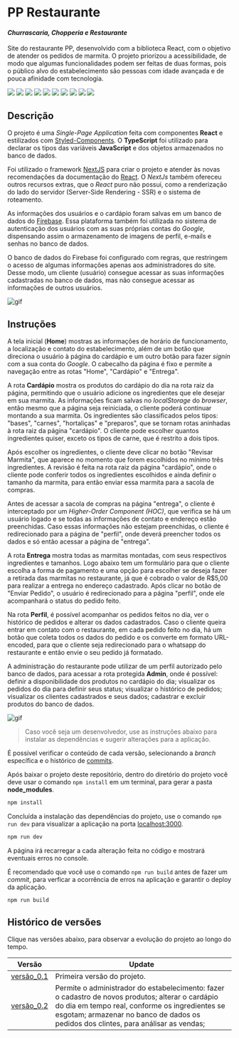 # PP Restaurante
#### _Churrascaria, Chopperia e Restaurante_
Site do restaurante PP, desenvolvido com a biblioteca React, com o objetivo de atender os pedidos de marmita. O projeto priorizou a acessibilidade, de modo que algumas funcionalidades podem ser feitas de duas formas, pois o público alvo do estabelecimento são pessoas com idade avançada e de pouca afinidade com tecnologia.

![](https://img.shields.io/badge/React-20232A?style=for-the-badge&logo=react&logoColor=61DAFB) ![](https://img.shields.io/badge/next.js-000000?style=for-the-badge&logo=nextdotjs&logoColor=white) ![](https://img.shields.io/badge/TypeScript-007ACC?style=for-the-badge&logo=typescript&logoColor=white) ![](https://img.shields.io/badge/styled--components-DB7093?style=for-the-badge&logo=styled-components&logoColor=white) ![](https://img.shields.io/badge/firebase-ffca28?style=for-the-badge&logo=firebase&logoColor=black) ![](https://img.shields.io/badge/JavaScript-F7DF1E?style=for-the-badge&logo=javascript&logoColor=black) ![](https://img.shields.io/badge/CSS3-1572B6?style=for-the-badge&logo=css3&logoColor=white) ![](https://img.shields.io/badge/HTML5-E34F26?style=for-the-badge&logo=html5&logoColor=white) ![](https://img.shields.io/badge/GIT-E44C30?style=for-the-badge&logo=git&logoColor=white) ![](https://img.shields.io/badge/eslint-3A33D1?style=for-the-badge&logo=eslint&logoColor=white)

## Descrição
O projeto é uma *Single-Page Application* feita com componentes **React** e estilizados com [Styled-Components](https://styled-components.com/). O **TypeScript** foi utilizado para declarar os tipos das variáveis **JavaScript** e dos objetos armazenados no banco de dados.

Foi utilizado o framework [NextJS](https://nextjs.org/) para criar o projeto e atender às novas recomendações da documentação do [React](https://react.dev/learn/start-a-new-react-project). O *NextJs* também ofereceu outros recursos extras, que o *React* puro não possui, como a renderização do lado do servidor (Server-Side Rendering - SSR) e o sistema de roteamento.

As informações dos usuários e o cardápio foram salvas em um banco de dados do [Firebase](https://firebase.google.com/?hl=pt-br). Essa plataforma também foi utilizada no sistema de autenticação dos usuários com as suas próprias contas do *Google*, dispensando assim o armazenamento de imagens de perfil, e-mails e senhas no banco de dados.

O banco de dados do Firebase foi configurado com regras, que restringem o acesso de algumas informações apenas aos administradores do site. Desse modo, um cliente (usuário) consegue acessar as suas informações cadastradas no  banco de dados, mas não consegue acessar as informações de outros usuários.

<img src="./src/assets/animation1.gif" alt="gif"/>

## Instruções
A tela inicial (**Home**) mostras as informações de horário de funcionamento, a localização e contato do estabelecimento, além de um botão que direciona o usuário à página do cardápio e um outro botão para fazer *signin* com a sua conta do *Google*. O cabecalho da página é fixo e permite a navegação entre as rotas "Home", "Cardápio" e "Entrega".

A rota **Cardápio** mostra os produtos do cardápio do dia na rota raiz da página, permitindo que o usuário adicione os ingredientes que ele desejar em sua marmita. As informações ficam salvas no *localStorage* do *browser*, então mesmo que a página seja reiniciada, o cliente poderá continuar montando a sua marmita. Os ingredientes são classificados pelos tipos: "bases", "carnes", "hortaliças" e "preparos", que se tornam rotas aninhadas à rota raiz da página "cardápio". O cliente pode escolher quantos ingredientes quiser, exceto os tipos de carne, que é restrito a dois tipos.

Após escolher os ingredientes, o cliente deve clicar no botão "Revisar Marmita", que aparece no momento que forem escolhidos no mínimo três ingredientes. A revisão é feita na rota raiz da página "cardápio", onde o cliente pode conferir todos os ingredientes escolhidos e ainda definir o tamanho da marmita, para então enviar essa marmita para a sacola de compras.

Antes de acessar a sacola de compras na página "entrega", o cliente é interceptado por um *Higher-Order Component (HOC)*, que verifica se há um usuário logado e se todas as informações de contato e endereço estão preenchidas. Caso essas informações não estejam preenchidas, o cliente é redirecionado para a página de "perfil", onde deverá preencher todos os dados e só então acessar a página de "entrega".

A rota **Entrega** mostra todas as marmitas montadas, com seus respectivos ingredientes e tamanhos. Logo abaixo tem um formulário para que o cliente escolha a forma de pagamento e uma opção para escolher se deseja fazer a retirada das marmitas no restaurante, já que é cobrado o valor de R$5,00 para realizar a entrega no endereço cadastrado. Após clicar no botão de "Enviar Pedido", o usuário é redirecionado para a página "perfil", onde ele acompanhará o status do pedido feito.

Na rota **Perfil**, é possível acompanhar os pedidos feitos no dia, ver o histórico de pedidos e alterar os dados cadastrados. Caso o cliente queira entrar em contato com o restaurante, em cada pedido feito no dia, há um botão que coleta todos os dados do pedido e os converte em formato URL-encoded, para que o cliente seja redirecionado para o whatsapp do restaurante e então envie o seu pedido já formatado.

A administração do restaurante pode utilizar de um perfil autorizado pelo banco de dados, para acessar a rota protegida **Admin**, onde é possível: definir a disponibilidade dos produtos no cardápio do dia; visualizar os pedidos do dia para definir seus status; visualizar o histórico de pedidos; visualizar os clientes cadastrados e seus dados; cadastrar e excluir produtos do banco de dados.

<img src="./src/assets/animation2.gif" alt="gif"/>

> Caso você seja um desenvolvedor, use as instruções abaixo para instalar as dependências e sugerir alterações para a aplicação.

É possível verificar o conteúdo de cada versão, selecionando a *branch* específica e o histórico de [commits].

Após baixar o projeto deste repositório, dentro do diretório do projeto você deve usar o comando `npm install` em um terminal, para gerar a pasta **node_modules**.
```sh
npm install
```
Concluída a instalação das dependências do projeto, use o comando `npm run dev` para visualizar a aplicação na porta [localhost:3000](http://localhost:3000).
```sh
npm run dev
```
A página irá recarregar a cada alteração feita no código e mostrará eventuais erros no console.

É recomendado que você use o comando `npm run build` antes de fazer um *commit*, para verficar a ocorrência de erros na aplicação e garantir o deploy da aplicação.
```sh
npm run build
```

## Histórico de versões

Clique nas versões abaixo, para observar a evolução do projeto ao longo do tempo.

| Versão | Update |
| ------ | ------ |
| [versão_0.1](https://pp-restaurante-git-v01-pedropaivadev.vercel.app/) | Primeira versão do projeto. |
| [versão_0.2](https://pp-restaurante-git-v02-pedropaivadev.vercel.app/) | Permite o administrador do estabelecimento: fazer o cadastro de novos produtos; alterar o cardápio do dia em tempo real, conforme os ingredientes se esgotam; armazenar no banco de dados os pedidos dos clintes, para análisar as vendas; |

[//]: # (These are reference links used in the body of this note and get stripped out when the markdown processor does its job. There is no need to format nicely because it shouldn't be seen. Thanks SO - http://stackoverflow.com/questions/4823468/store-comments-in-markdown-syntax)

[commits]: <https://github.com/PedroPaivaDev/pp-restaurante/commits/main>